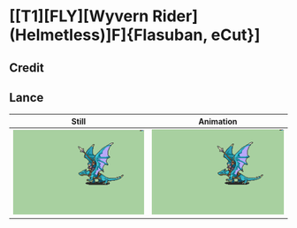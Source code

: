 # [\[T1\]\[FLY\]\[Wyvern Rider\]\(Helmetless\)\]F\]{Flasuban, eCut}]

## Credit


	
## Lance

| Still | Animation |
| :---: | :-------: |
| ![Lance still](./Lance_000.png) | ![Lance animation](./Lance.gif) |
